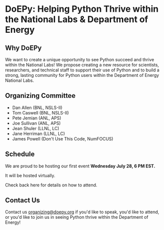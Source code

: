 # DoEPy: Helping Python Thrive within the National Labs & Department of Energy

## Why DoEPy

We want to create a unique opportunity to see Python succeed and thrive within the National Labs! We propose creating a new resource for scientists, researchers, and technical staff to support their use of Python and to build a strong, lasting community for Python users within the Department of Energy National Labs. 

## Organizing Committee

- Dan Allen (BNL, NSLS-II)
- Tom Caswell (BNL, NSLS-II)
- Pete Jemian (ANL, APS)
- Joe Sullivan (ANL, APS)
- Jean Shuler (LLNL, LC)
- Jane Herriman (LLNL, LC)
- James Powell (Don't Use This Code, NumFOCUS)
   
## Schedule

We are proud to be hosting our first event **Wednesday July 28, 6 PM EST.**

It will be hosted virtually.

Check back here for details on how to attend.

## Contact Us

Contact us organizing@doepy.org if you'd like to speak, you'd like to attend, or you'd like to join us in seeing Python thrive within the Department of Energy!
